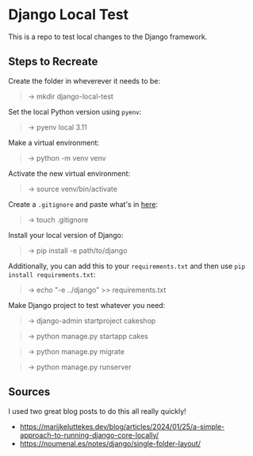 # Django Local Test
This is a repo to test local changes to the Django framework.

## Steps to Recreate

Create the folder in wheverever it needs to be:

> -> mkdir django-local-test

Set the local Python version using `pyenv`:

> -> pyenv local 3.11

Make a virtual environment:

> -> python -m venv venv

Activate the new virtual environment:

> -> source venv/bin/activate

Create a `.gitignore` and paste what's in [here](https://github.com/github/gitignore/blob/main/Python.gitignore):

> -> touch .gitignore

Install your local version of Django:

> -> pip install -e path/to/django

Additionally, you can add this to your `requirements.txt` and then use `pip install requirements.txt`:

> -> echo "-e ../django" >> requirements.txt

Make Django project to test whatever you need:

> -> django-admin startproject cakeshop

> -> python manage.py startapp cakes

> -> python manage.py migrate

> -> python manage.py runserver

## Sources
I used two great blog posts to do this all really quickly!

- https://marijkeluttekes.dev/blog/articles/2024/01/25/a-simple-approach-to-running-django-core-locally/
- https://noumenal.es/notes/django/single-folder-layout/

